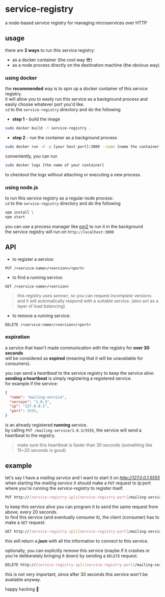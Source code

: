 # service-registry
a node-based service registry for managing microservices over HTTP

## usage
there are **2 ways** to run this service registry: 
* as a docker container (the cool way 😎)
* as a node process directly on the destination machine (the obvious way)

### using docker
the **recommended** way is to spin up a docker container of this service registry. <br />
it will allow you to easily run this service as a background process and easily choose whatever port you'd like. <br />
```cd``` to the ```service-registry``` directory and do the following
* **step 1** - build the image <br />
```bash
sudo docker build -t service-registry .
```
* **step 2** - run the container as a background process <br />
```bash
sudo docker run -d -p [your host port]:3000 --name [name the container]
```
conveniently, you can run <br />
```bash
sudo docker logs [the name of your container]
```
to checkout the logs without attaching or executing a new process. 

### using node.js
to run this service registry as a regular node process: <br />
```cd``` to the ```service-registry``` directory and do the following
```bash
npm install \
npm start
```
you can use a process manager like [pm2](https://pm2.keymetrics.io/) to run it in the background <br />
the service registry will run on ```http://localhost:3000```

## API 

* to register a service: <br />
```
PUT /<service-name>/<version>/<port> 
```
* to find a running service: <br />
```
GET /<service-name>/<version>
```
>this registry uses *semver*, so you can request *incomplete* versions <br /> 
and it will automatically respond with a suitable service. (also act as a layer of load balancing)
* to remove a running service: <br />
```
DELETE /<service-name>/<version>/<port>
```
### expiration
a service that hasn't made communication with the registry for **over 30 seconds** <br />
will be considered as **expired** (meaning that it will be unavailable for consumers). 

you can send a *heartbeat* to the service registry to keep the service *alive*. <br />
**sending a heartbeat** is simply registering a registered service. <br />
for example if the service: 
```json
{
  "name": "mailing-service",
  "version": "1.0.3",
  "ip": "127.0.0.1",
  "port": 5555,
}
```
is an already registered **running** service. <br />
by calling ```PUT /mailing-service/1.0.3/5555```, the service will send a heartbeat to the registry.

> make sure this heartbeat is faster than 30 seconds (something like 15~20 seconds is good)

## example

let's say I have a *mailing service* and I want to start it on *http://127.0.0.1:5555* <br />
when starting the *mailing service* it should make a ```PUT``` request to ip:port where you're running the *service-registry* to register itself. <br />
```bash
PUT http://[service-registry-ip]:[service-registry-port]/mailing-service/1.0.3/5555
```
to keep this service alive you can program it to send the same request from above, every 20 seconds. <br />
to find this service (and eventually consume it), the client (consumer) has to make a ```GET``` request: <br />
```bash
GET http://[service-registry-ip]:[service-registry-port]/mailing-service/1
```
this will return a ***json*** with all the information to connect to this service. 

optionally, you can explicitly remove this service (maybe if it crashes or you're deliberately bringing it down) by sending a ```DELETE``` request. <br />
```bash
DELETE http://[service-registry-ip]:[service-registry-port]/mailing-service/1.0.3/5555
```
this is not very important, since after 30 seconds this service won't be available anyway.

happy hacking 🙂
